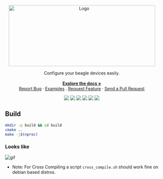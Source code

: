 <br />
<p align="center">
  <a href="https://github.com/SAtacker/bb-config">
    <img src="assets/images/beaglecfg.png" alt="Logo" width="481" height="200">
  </a>
  <p align="center">
    Configure your beagle devices easily.
    <br/>
    <br/>
    <a href="https://github.com/SAtacker/bb-config/wiki"><strong>Explore the docs »</strong></a>
    <br />
    <a href="https://github.com/SAtacker/bb-config/issues">Report Bug</a>
    ·
    <a href="https://github.com/SAtacker/bb-config/wiki/Examples">Examples</a>
    .
    <a href="https://github.com/SAtacker/bb-config/issues">Request Feature</a>
    ·
    <a href="https://github.com/SAtacker/bb-config/pulls">Send a Pull Request</a>
  </p>
</p>

<p align="center">
  <img src="https://github.com/SAtacker/bb-config/actions/workflows/armhf-release.yml/badge.svg">
  <img src="https://img.shields.io/github/stars/SAtacker/bb-config">
  <img src="https://img.shields.io/github/forks/SAtacker/bb-config">
  <img src="https://img.shields.io/github/issues/SAtacker/bb-config">
  <img src="https://img.shields.io/github/repo-size/SAtacker/bb-config">
  <img src="https://img.shields.io/github/license/SAtacker/bb-config">
</p>

## Build

```bash
mkdir -p build && cd build
cmake ..
make -j$(nproc)
```
### Looks like
![gif](assets/beaglecfg.gif)

* Note: For Cross Compiling a script `cross_compile.sh` should work fine on debian based distros.
